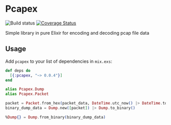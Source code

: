 # Pcapex

![Build status](https://github.com/miros/pcapex/actions/workflows/ci.yml/badge.svg?branch=master)
[![Coverage Status](https://coveralls.io/repos/github/miros/pcapex/badge.svg?branch=master)](https://coveralls.io/github/miros/pcapex?branch=master)

Simple library in pure Elixir for encoding and decoding pcap file data

## Usage

Add `pcapex` to your list of dependencies in `mix.exs`:

```elixir
def deps do
  [{:pcapex, "~> 0.0.4"}]
end
```

```elixir
alias Pcapex.Dump
alias Pcapex.Packet

packet = Packet.from_hex(packet_data, DateTime.utc_now() |> DateTime.to_unix(:microsecond))
binary_dump_data = Dump.new([packet]) |> Dump.to_binary()

%Dump{} = Dump.from_binary(binary_dump_data) 
```
